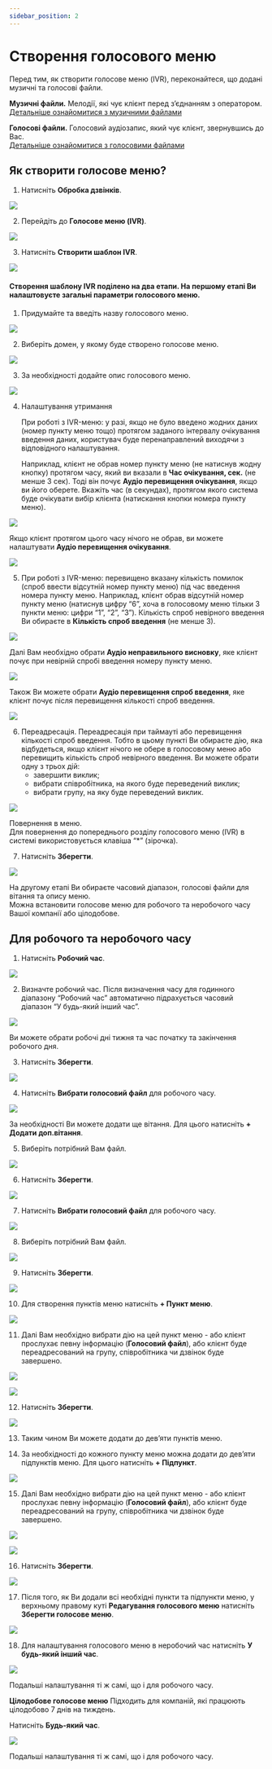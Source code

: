 ```yaml
---
sidebar_position: 2
---
```


# Створення голосового меню

Перед тим, як створити голосове меню (IVR), переконайтеся, що додані музичні та голосові файли.

**Музичні файли.** Мелодії, які чує клієнт перед зʼєднанням з оператором. <br/>[Детальніше ознайомитися з музичними файлами](docs/general-settings/music-files/add-music-file.md)

**Голосові файли.** Голосовий аудіозапис, який чує клієнт, звернувшись до Вас. <br/>[Детальніше ознайомитися з голосовими файлами](docs/general-settings/voice-files/add-voice-file.md)

## Як створити голосове меню?
1. Натисніть **Обробка дзвінків**.

![](../img/call-processing/create-ivr/Рисунок1.png)

2. Перейдіть до **Голосове меню (IVR)**.

![](../img/call-processing/create-ivr/Рисунок2.png)

3. Натисніть **Створити шаблон IVR**.

![](../img/call-processing/create-ivr/Рисунок3.png)

#### Створення шаблону IVR поділено на два етапи. На першому етапі Ви налаштовуєте загальні параметри голосового меню.
1. Придумайте та введіть назву голосового меню.

![](../img/call-processing/create-ivr/Рисунок4.png)

2. Виберіть домен, у якому буде створено голосове меню.

![](../img/call-processing/create-ivr/Рисунок5.png)


3. За необхідності додайте опис голосового меню.

![](../img/call-processing/create-ivr/Рисунок6.png)

4. Налаштування утримання
	
    При роботі з IVR-меню: у разі, якщо не було введено жодних даних (номер пункту меню тощо) протягом заданого інтервалу очікування введення даних, користувач буде перенаправлений виходячи з відповідного налаштування.

    Наприклад, клієнт не обрав номер пункту меню (не натиснув жодну кнопку) протягом часу, який ви вказали в **Час очікування, сек.** (не менше 3 сек). Тоді він почує **Аудіо перевищення очікування**, якщо ви його оберете.
    Вкажіть час (в секундах), протягом якого система буде очікувати вибір клієнта (натискання кнопки номера пункту меню).

![](../img/call-processing/create-ivr/Рисунок7.png)

Якщо клієнт протягом цього часу нічого не обрав, ви можете налаштувати **Аудіо перевищення очікування**.

![](../img/call-processing/create-ivr/Рисунок8.png)

5. При роботі з IVR-меню: перевищено вказану кількість помилок (спроб ввести відсутній номер пункту меню) під час введення номера пункту меню.
Наприклад, клієнт обрав відсутній номер пункту меню (натиснув цифру “6”, хоча в голосовому меню тільки 3 пункти меню: цифри “1”, “2”, “3”). Кількість спроб невірного введення Ви обираєте в **Кількість спроб введення** (не менше 3).

![](../img/call-processing/create-ivr/Рисунок9.png)

Далі Вам необхідно обрати **Аудіо неправильного висновку**, яке клієнт почує при невірній спробі введення номеру пункту меню.

![](../img/call-processing/create-ivr/Рисунок10.png)

Також Ви можете обрати **Аудіо перевищення спроб введення**, яке клієнт почує після перевищення кількості спроб введення.

![](../img/call-processing/create-ivr/Рисунок11.png)

6. Переадресація.
	Переадресація при таймауті або перевищення кількості спроб введення. Тобто в цьому пункті Ви обираєте дію, яка відбудеться, якщо клієнт нічого не обере в голосовому меню або перевищить кількість спроб невірного введення.
	Ви можете обрати одну з трьох дій:
    - завершити виклик;
    - вибрати співробітника, на якого буде переведений виклик;
    - вибрати групу, на яку буде переведений виклик.

![](../img/call-processing/create-ivr/Рисунок12.png)
    
   Повернення в меню.<br/>
   Для повернення до попереднього розділу голосового меню (IVR) в системі використовується клавіша “*” (зірочка).

7. Натисніть **Зберегти**.

![](../img/call-processing/create-ivr/Рисунок13.png)

На другому етапі Ви обираєте часовий діапазон, голосові файли для вітання та опису меню.<br/>
Можна встановити голосове меню для робочого та неробочого часу Вашої компанії або цілодобове.

## Для робочого та неробочого часу

1. Натисніть **Робочий час**.

![](../img/call-processing/create-ivr/Рисунок14.png)

2.	Визначте робочий час.
	Після визначення часу для годинного діапазону “Робочий час” автоматично підрахується часовий діапазон “У будь-який інший час”.

![](../img/call-processing/create-ivr/Рисунок15.png)

Ви можете обрати робочі дні тижня та час початку та закінчення робочого дня.

3.	Натисніть **Зберегти**.

 ![](../img/call-processing/create-ivr/Рисунок16.png)

4.	Натисніть **Вибрати голосовий файл** для робочого часу.

 ![](../img/call-processing/create-ivr/Рисунок17.png)

За необхідності Ви можете додати ще вітання. Для цього натисніть **+ Додати доп.вітання**.

5.	Виберіть потрібний Вам файл.

 ![](../img/call-processing/create-ivr/Рисунок18.png)


6.	Натисніть **Зберегти**.

 ![](../img/call-processing/create-ivr/Рисунок19.png)

7.	Натисніть **Вибрати голосовий файл** для робочого часу.
 
 ![](../img/call-processing/create-ivr/Рисунок20.png)

8.	Виберіть потрібний Вам файл.

![](../img/call-processing/create-ivr/Рисунок21.png)
 
9.	Натисніть **Зберегти**.

![](../img/call-processing/create-ivr/Рисунок22.png)
 
10.	Для створення пунктів меню натисніть **+ Пункт меню**.
 
![](../img/call-processing/create-ivr/Рисунок23.png)


11.	Далі Вам необхідно вибрати дію на цей пункт меню - або клієнт прослухає певну інформацію (**Голосовий файл**), або клієнт буде переадресований на групу, співробітника чи дзвінок буде завершено.
 
![](../img/call-processing/create-ivr/Рисунок24.png)

![](../img/call-processing/create-ivr/Рисунок25.png)
 
12.	Натисніть **Зберегти**.
 
![](../img/call-processing/create-ivr/Рисунок26.png)

13.	Таким чином Ви можете додати до девʼяти пунктів меню.


14.	За необхідності до кожного пункту меню можна додати до девʼяти підпунктів меню. Для цього натисніть **+ Підпункт**.
 
![](../img/call-processing/create-ivr/Рисунок27.png)

15.	Далі Вам необхідно вибрати дію на цей пункт меню - або клієнт прослухає певну інформацію (**Голосовий файл**), або клієнт буде переадресований на групу, співробітника чи дзвінок буде завершено.
 
![](../img/call-processing/create-ivr/Рисунок28.png)

![](../img/call-processing/create-ivr/Рисунок29.png)
 
16.	Натисніть **Зберегти**.

![](../img/call-processing/create-ivr/Рисунок30.png)
 
17.	Після того, як Ви додали всі необхідні пункти та підпункти меню, у верхньому правому куті **Редагування голосового меню** натисніть **Зберегти голосове меню**.
 
![](../img/call-processing/create-ivr/Рисунок31.png)

18.	Для налаштування голосового меню в неробочий час натисніть **У будь-який інший час**.
 
![](../img/call-processing/create-ivr/Рисунок32.png)

Подальші налаштування ті ж самі, що і для робочого часу.

**Цілодобове голосове меню**
Підходить для компаній, які працюють цілодобово 7 днів на тиждень.

Натисніть **Будь-який час**.
 
![](../img/call-processing/create-ivr/Рисунок33.png)

Подальші налаштування ті ж самі, що і для робочого часу.

